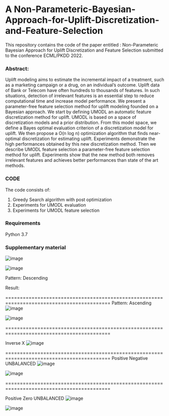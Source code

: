# A Non-Parameteric-Bayesian-Approach-for-Uplift-Discretization-and-Feature-Selection

This repository contains the code of the paper entitled : Non-Parameteric Bayesian Approach for Uplift Discretization and Feature Selection submitted to  the conference ECML/PKDD 2022.

### Abstract:
Uplift modeling aims to estimate the incremental impact of a treatment, such as a marketing campaign or a drug, on an individual’s outcome. Uplift data of Bank or Telecom have often hundreds to thousands of features. In such situations, detection of irrelevant features is an essential step to reduce computational time and increase model performance. We present a parameter-free feature selection method for uplift modeling founded on a Bayesian approach. We start by defining UMODL an automatic feature discretization method for uplift. UMODL is based on a space of discretization models and a prior distribution. From this model space, we define a Bayes optimal evaluation criterion of a discretization model for uplift.  We then propose a O(n log n) optimization algorithm that finds near-optimal discretization for estimating uplift. Experiments demonstrate the high performances obtained by this new discretization method. Then we describe UMODL feature selection a parameter-free feature selection method for uplift. Experiments show that the new method both removes irrelevant features and achieves better performances than state of the art methods.

### CODE
The code consists of:

1. Greedy Search algorithm with post optimization
2. Experiments for UMODL evaluation
3. Experiments for UMODL feature selection


### Requirements
Python 3.7

### Supplementary material
![image](https://user-images.githubusercontent.com/75427835/162019101-ebcebd91-907a-43a7-ad2a-12267836cc24.png)

![image](https://user-images.githubusercontent.com/75427835/162019994-502c805b-a3d0-4be3-8180-127f127a5a9e.png)

Pattern: Descending


Result:



==========================================================================================
Pattern: Ascending
![image](https://user-images.githubusercontent.com/75427835/162019028-562a0624-7478-46f8-a7d1-3ca704c9b3a3.png)

![image](https://user-images.githubusercontent.com/75427835/162018046-cfaedbc3-a105-454d-84ff-04730397e38c.png)


==========================================================================================

Inverse X
![image](https://user-images.githubusercontent.com/75427835/162018136-9bbe826a-8483-4c64-aad3-7baee7f1d80c.png)

==========================================================================================
Positive Negative UNBALANCED
![image](https://user-images.githubusercontent.com/75427835/162019221-8bbb4d59-dabc-42c0-ad9c-2699188c8475.png)

![image](https://user-images.githubusercontent.com/75427835/162018305-cc9ecb5e-1db0-4cf7-82a5-3811ca9b1c9a.png)

==========================================================================================

Positive Zero UNBALANCED
![image](https://user-images.githubusercontent.com/75427835/162019167-3e19591f-d93f-4051-9a5d-b83a1679280e.png)

![image](https://user-images.githubusercontent.com/75427835/162018424-11544cba-6eb6-464c-b47b-a150429e38ce.png)








